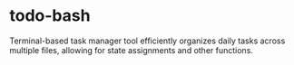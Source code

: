# todo-bash
Terminal-based task manager tool efficiently organizes daily tasks across multiple files, allowing for state assignments and other functions.
